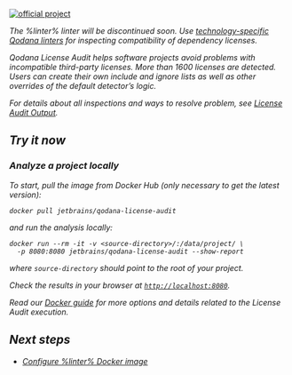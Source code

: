 [//]: # (title: Qodana License Audit)

[![official project](https://jb.gg/badges/official-flat-square.svg)](https://confluence.jetbrains.com/display/ALL/JetBrains+on+GitHub)

<var name="linter" value="Qodana License Audit"/>

<warning>
The %linter% linter will be discontinued soon. Use <a href="linters.md">technology-specific Qodana linters</a> for inspecting compatibility
of dependency licenses.
</warning>

<note>

<include src="lib_qd.xml" include-id="supported-techs">
    <var name="linter" value="Qodana License Audit"/>
    <var name="supported-techs" value="PHP Composer, npm, pip (requirements.txt or setup.py is required) pipenv, poetry, yarn"/>
</include>

</note>


Qodana License Audit helps software projects avoid problems with incompatible third-party licenses. More than 1600 licenses are detected. Users can create their own include and ignore lists as well as other overrides of the default detector’s logic.

For details about all inspections and ways to resolve problem, see [License Audit Output](license-audit-output.md).


<tip>

<include src="lib_qd.xml" include-id="qodana-playground-tip">
    <var name="qodana-playground-url" value="https://qodana.teamcity.com/project/Hosted_Root_LicenseAuditExamples?mode=builds#all-projects"/>
    <var name="linter" value="Qodana License Audit"/>
</include>

</tip>

## Try it now

### Analyze a project locally

To start, pull the image from Docker Hub (only necessary to get the latest version):

```shell
docker pull jetbrains/qodana-license-audit
```

and run the analysis locally:

```shell
docker run --rm -it -v <source-directory>/:/data/project/ \ 
  -p 8080:8080 jetbrains/qodana-license-audit --show-report
```

where `source-directory` should point to the root of your project.

Check the results in your browser at [`http://localhost:8080`](http://localhost:8080).

Read our [Docker guide](license-audit-docker-readme.md) for more options and details related to the License Audit execution.

## Next steps

- <a href="license-audit-docker-readme.md">Configure %linter% Docker image</a>